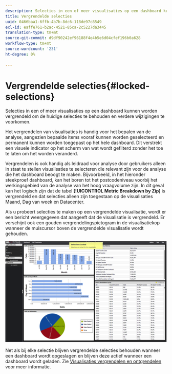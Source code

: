 ```yaml
---
description: Selecties in een of meer visualisaties op een dashboard kunnen worden vergrendeld om de huidige selecties te behouden en verdere wijzigingen te voorkomen.
title: Vergrendelde selecties
uuid: 0466baa1-6ffb-4b7b-8dc6-118de97c8549
exl-id: eaffe761-b2ac-4521-85ca-2c5227da3445
translation-type: tm+mt
source-git-commit: d9df90242ef96188f4e4b5e6d04cfef196b0a628
workflow-type: tm+mt
source-wordcount: '231'
ht-degree: 0%

---
```


# Vergrendelde selecties{#locked-selections}

Selecties in een of meer visualisaties op een dashboard kunnen worden vergrendeld om de huidige selecties te behouden en verdere wijzigingen te voorkomen.

Het vergrendelen van visualisaties is handig voor het bepalen van de analyse, aangezien bepaalde items vooraf kunnen worden geselecteerd en permanent kunnen worden toegepast op het hele dashboard. Dit verstrekt een visuele indicator op het scherm van wat wordt gefilterd zonder het toe te laten om het worden veranderd.

Vergrendelen is ook handig als leidraad voor analyse door gebruikers alleen in staat te stellen visualisaties te selecteren die relevant zijn voor de analyse die het dashboard beoogt te maken. Bijvoorbeeld, in het hieronder steekproef dashboard, kan het boren tot het postcodeniveau voorbij het werkingsgebied van de analyse van het hoog vraagvolume zijn. In dit geval kan het logisch zijn dat de tabel **[!UICONTROL Metric Breakdown by Zip]** is vergrendeld en dat selecties alleen zijn toegestaan op de visualisaties Maand, Dag van week en Datacenter.

Als u probeert selecties te maken op een vergrendelde visualisatie, wordt er een bericht weergegeven dat aangeeft dat de visualisatie is vergrendeld. Er verschijnt ook een gouden vergrendelingspictogram in de visualisatiekop wanneer de muiscursor boven de vergrendelde visualisatie wordt gehouden.

![](assets/selection_locked.png)

Net als bij elke selectie blijven vergrendelde selecties behouden wanneer een dashboard wordt opgeslagen en blijven deze actief wanneer een dashboard wordt geladen. Zie [Visualisaties vergrendelen en ontgrendelen](../../../home/c-adobe-data-workbench-dashboard/c-visualizations/c-manipulating-visualizations/c-locking-and-unlocking-visualizations.md#concept-9215bcdd5bb44dee8d92ef0cc82f44d2) voor meer informatie.
